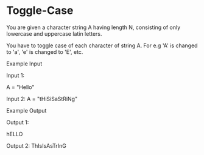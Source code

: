 # Toggle-Case
You are given a character string A having length N, consisting of only lowercase and uppercase latin letters.

You have to toggle case of each character of string A. For e.g 'A' is changed to 'a', 'e' is changed to 'E', etc.

Example Input

Input 1:

A = "Hello"

Input 2:
A = "tHiSiSaStRiNg"



Example Output

Output 1:

hELLO

Output 2:
ThIsIsAsTrInG 
